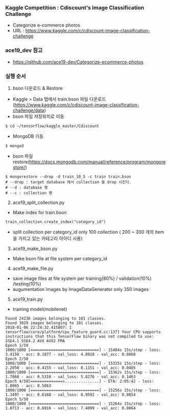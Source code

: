 ### Kaggle Competition : Cdiscount's Image Classification Challenge
 - Categorize e-commerce photos
 - URL : https://www.kaggle.com/c/cdiscount-image-classification-challenge

### ace19_dev 참고
 - https://github.com/ace19-dev/Categorize-ecommerce-photos

### 실행 순서
 1. bson 다운로드 & Restore
  - Kaggle > Data 탭에서 train.bson 파일 다운로드(https://www.kaggle.com/c/cdiscount-image-classification-challenge/data)
  - bson 파일 저장위치로 이동
  ```
  $ cd ~/tensorflow/kaggle_master/Cdiscount
  ```
  - MongoDB 기동
  ```
  $ mongod
  ```
  - bson 파일 restore(https://docs.mongodb.com/manual/reference/program/mongorestore/)
  ```
  $ mongorestore --drop -d train_10_5 -c train train.bson
  # --drop : target database 에서 collection 을 drop 시킨다.
  # --d : database 명
  # --c : collection 명
  ```

 2. ace19_split_collection.py
  - Make index for train.bson
  ```
  train_collection.create_index("category_id")
  ```
  - split collection per category_id only 100 collection
    ( 200 ~ 300 개의 item 을 가지고 있는 카테고리 아이디 사용)

 3. ace19_make_bson.py
  - Make bson file at file system per category_id 

 4. ace19_make_file.py
  - save image files at file system per training(80%) / validation(10%) /testing(10%)  
  - augumentation images by ImageDataGenerator only 350 images

 5. ace19_train.py
  - training model(mobilenet)

```
Found 24236 images belonging to 101 classes.
Found 3029 images belonging to 101 classes.
2018-01-06 22:24:32.415807: I tensorflow/core/platform/cpu_feature_guard.cc:137] Your CPU supports instructions that this TensorFlow binary was not compiled to use: SSE4.1 SSE4.2 AVX AVX2 FMA
Epoch 1/50
1000/1000 [==============================] - 15404s 15s/step - loss: 3.4150 - acc: 0.1877 - val_loss: 4.8928 - val_acc: 0.0868
Epoch 2/50
1000/1000 [==============================] - 15315s 15s/step - loss: 2.2050 - acc: 0.4155 - val_loss: 8.1151 - val_acc: 0.0485
1000/1000 [==============================] - 15362s 15s/step - loss: 1.7068 - acc: 0.5310 - val_loss: 5.8276 - val_acc: 0.1463
Epoch 4/50[==============>...............] - ETA: 2:05:42 - loss: 1.8065 - acc: 0.5063
1000/1000 [==============================] - 15256s 15s/step - loss: 1.3497 - acc: 0.6168 - val_loss: 8.9592 - val_acc: 0.0854
Epoch 5/50
1000/1000 [==============================] - 15264s 15s/step - loss: 1.0713 - acc: 0.6916 - val_loss: 7.4099 - val_acc: 0.0864
```

